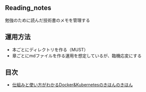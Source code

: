 ## Reading_notes

勉強のために読んだ技術書のメモを管理する

## 運用方法
- 本ごとにディレクトリを作る（MUST）
- 章ごとにmdファイルを作る運用を想定しているが、臨機応変にする

## 目次
- [仕組みと使い方がわかるDocker&Kubernetesのきほんのきほん](./仕組みと使い方がわかるDocker&Kubernetesのきほんのきほん/)